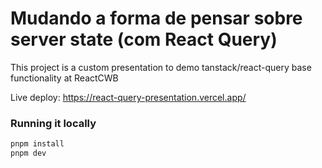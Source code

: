 # Mudando a forma de pensar sobre server state (com React Query)

This project is a custom presentation to demo tanstack/react-query base functionality at ReactCWB

Live deploy: https://react-query-presentation.vercel.app/

### Running it locally

```sh
pnpm install
pnpm dev
```
